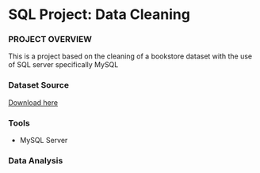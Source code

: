 # SQL Project: Data Cleaning
### PROJECT OVERVIEW
This is a project based on the cleaning of a bookstore dataset with the use of SQL server specifically MySQL

### Dataset Source
[Download here](https://www.kaggle.com/datasets/swaptr/layoffs-2022)

### Tools
- MySQL Server

### Data Analysis
``` sql
